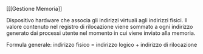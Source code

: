[[[Gestione Memoria]]

Dispositivo hardware che associa gli indirizzi virtuali agli indirizzi fisici.
Il valore contenuto nel registro di rilocazione  viene sommato a ogni indirizzo generato dai processi utente nel momento in cui viene inviato alla memoria.

Formula generale:
indirizzo fisico = indirizzo logico + indirizzo di rilocazione